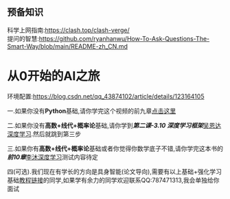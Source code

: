 ## 预备知识
科学上网指南:https://clash.top/clash-verge/  
提问的智慧:https://github.com/ryanhanwu/How-To-Ask-Questions-The-Smart-Way/blob/main/README-zh_CN.md
# 从0开始的AI之旅
环境配置:https://blog.csdn.net/qq_43874102/article/details/123164105

一.如果你没有**Python**基础,请你学完这个视频的前九章[点击这里](https://www.bilibili.com/video/BV1qW4y1a7fU?spm_id_from=333.788.recommend_more_video.0&vd_source=e93406706d42cbeffbe98257dede7f44)

二.如果你没有**高数+线代+概率论**基础,请你学到***第二课-3.10 深度学习框架***[吴恩达深度学习](https://www.bilibili.com/video/BV16r4y1Y7jv/?vd_source=e93406706d42cbeffbe98257dede7f44).然后就跳到第三步

三.如果你有**高数+线代+概率论**基础或者你觉得你数学底子不错,请你学完这本书的***前10章***[李沐深度学习](https://zh.d2l.ai/chapter_attention-mechanisms/index.html)测试内容待定
<!-- 请注意,链接2和3需要更新为最新的视频或者是书的链接,以确保内容的时效性和准确性。 -->
四(可选).我们现在有学长的方向是具身智能(论文导向),需要有以上基础+强化学习基础[教程链接](https://www.icourse163.org/course/XHUN-1470436188)的同学,如果学有余力的同学欢迎联系QQ:787471313,我会单独给你面试



